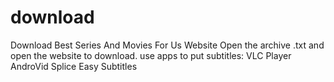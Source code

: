 # download
Download Best Series And Movies For Us Website
Open the archive .txt and open the website to download.
use apps to put subtitles:
VLC Player
AndroVid
Splice
Easy Subtitles
